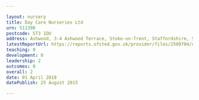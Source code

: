```yaml
---

layout: nursery
title: Day Care Nurseries Ltd
urn: 511398
postcode: ST3 1DU
address: Ashwood, 3-4 Ashwood Terrace, Stoke-on-Trent, Staffordshire, ST3 1DU
latestReportUrl: https://reports.ofsted.gov.uk/provider/files/2509704/urn/511398.pdf
teaching: 0
development: 0
leadership: 2
outcomes: 0
overall: 2
date: 01 April 2018 
datePublish: 25 August 2015

---
```

